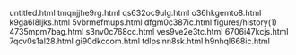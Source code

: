 untitled.html
tmqnjjhe9rg.html
qs632oc9ulg.html
o36hkgemto8.html
k9ga6l8ljks.html
5vbrmefmups.html
dfgm0c387ic.html
figures/history(1)
4735mpm7bag.html
s3nv0c768cc.html
ves9ve2e3tc.html
6706i47kcjs.html
7qcv0s1al28.html
gi90dkccom.html
tdlpslnn8sk.html
h9nhql668ic.html